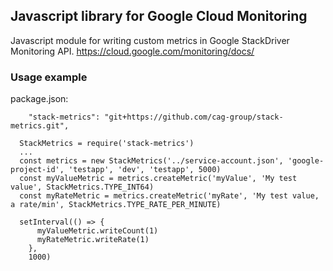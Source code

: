 ## Javascript library for Google Cloud Monitoring

Javascript module for writing custom metrics in Google StackDriver Monitoring API.
https://cloud.google.com/monitoring/docs/

### Usage example

package.json:

```
    "stack-metrics": "git+https://github.com/cag-group/stack-metrics.git",
```


```
  StackMetrics = require('stack-metrics')
  ...
  const metrics = new StackMetrics('../service-account.json', 'google-project-id', 'testapp', 'dev', 'testapp', 5000)
  const myValueMetric = metrics.createMetric('myValue', 'My test value', StackMetrics.TYPE_INT64)
  const myRateMetric = metrics.createMetric('myRate', 'My test value, a rate/min', StackMetrics.TYPE_RATE_PER_MINUTE)

  setInterval(() => {
      myValueMetric.writeCount(1)
      myRateMetric.writeRate(1)
    },
    1000)
```
